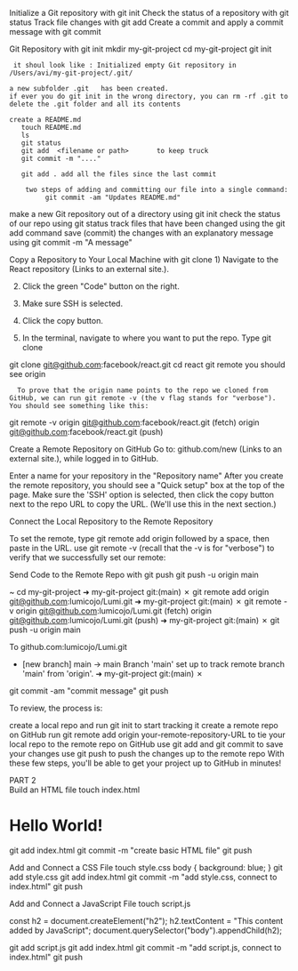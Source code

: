 
Initialize a Git repository with git init
Check the status of a repository with git status
Track file changes with git add
Create a commit and apply a commit message with git commit

Git Repository with git init
  mkdir my-git-project
   cd my-git-project
   git init

     it shoul look like : Initialized empty Git repository in /Users/avi/my-git-project/.git/

    a new subfolder .git   has been created.
    if ever you do git init in the wrong directory, you can rm -rf .git to delete the .git folder and all its contents

    create a README.md
       touch README.md
       ls
       git status
       git add  <filename or path>       to keep truck
       git commit -m "...."

       git add . add all the files since the last commit

        two steps of adding and committing our file into a single command:
             git commit -am "Updates README.md"

make a new Git repository out of a directory using  git init
check the status of our repo using   git status
track files that have been changed using the git add <filename or path> command
save (commit) the changes with an explanatory message using git commit -m "A message"

Copy a Repository to Your Local Machine with git clone
    1) Navigate to the React repository (Links to an external site.).

   2) Click the green "Code" button on the right.

   3) Make sure SSH is selected.

   4) Click the copy button.
   5) In the terminal, navigate to where you want to put the repo. Type git clone

   git clone git@github.com:facebook/react.git
      cd react
      git remote   you should see origin

      To prove that the origin name points to the repo we cloned from GitHub, we can run git remote -v (the v flag stands for "verbose"). You should see something like this:

  git remote -v
origin  git@github.com:facebook/react.git (fetch)
origin  git@github.com:facebook/react.git (push)

Create a Remote Repository on GitHub
Go to: github.com/new (Links to an external site.), while logged in to GitHub.

Enter a name for your repository in the "Repository name"
After you create the remote repository, you should see a "Quick setup" box at the top of the page. Make sure the 'SSH' option is selected, then click the copy button next to the repo URL to copy the URL. (We'll use this in the next section.)

Connect the Local Repository to the Remote Repository

To set the remote, type git remote add origin followed by a space, then paste in the URL. 
use   git remote -v  (recall that the -v is for "verbose") to verify that we successfully set our remote:

Send Code to the Remote Repo with git push
git push -u origin main

 ~ cd my-git-project
➜  my-git-project git:(main) ✗ git remote add origin git@github.com:lumicojo/Lumi.git
➜  my-git-project git:(main) ✗ git remote -v
origin	git@github.com:lumicojo/Lumi.git (fetch)
origin	git@github.com:lumicojo/Lumi.git (push)
➜  my-git-project git:(main) ✗ git push -u origin main

To github.com:lumicojo/Lumi.git
 * [new branch]      main -> main
Branch 'main' set up to track remote branch 'main' from 'origin'.
➜  my-git-project git:(main) ✗ 

git commit -am "commit message"
 git push

 To review, the process is:

create a local repo and run git init to start tracking it
create a remote repo on GitHub
run git remote add origin your-remote-repository-URL to tie your local repo to the remote repo on GitHub
use git add and git commit to save your changes
use git push to push the changes up to the remote repo
With these few steps, you'll be able to get your project up to GitHub in minutes!


PART 2    
          Build an HTML file
 touch index.html
        <!DOCTYPE html>
<html lang="en">
  <head>
    <link rel="stylesheet" href="style.css" />
    <title>My Personal Website</title>
  </head>
  <body>
    <h1>Hello World!</h1>
    <script src="script.js"></script>
  </body>
</html>

git add index.html
 git commit -m "create basic HTML file"
 git push


 Add and Connect a CSS File
   touch style.css
   body {
  background: blue;
}
git add style.css
 git add index.html
 git commit -m "add style.css, connect to index.html"
 git push


Add and Connect a JavaScript File
    touch script.js

const h2 = document.createElement("h2");
h2.textContent = "This content added by JavaScript";
document.querySelector("body").appendChild(h2);

git add script.js
 git add index.html
 git commit -m "add script.js, connect to index.html"
 git push


